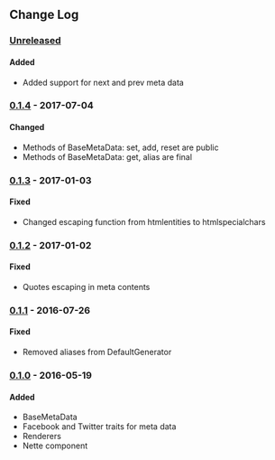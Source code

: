 ## Change Log

### [Unreleased][unreleased]
#### Added
- Added support for next and prev meta data

### [0.1.4] - 2017-07-04
#### Changed
- Methods of BaseMetaData: set, add, reset are public
- Methods of BaseMetaData: get, alias are final

### [0.1.3] - 2017-01-03
#### Fixed
- Changed escaping function from htmlentities to htmlspecialchars

### [0.1.2] - 2017-01-02
#### Fixed
- Quotes escaping in meta contents

### [0.1.1] - 2016-07-26
#### Fixed
- Removed aliases from DefaultGenerator

### [0.1.0] - 2016-05-19
#### Added
- BaseMetaData
- Facebook and Twitter traits for meta data
- Renderers
- Nette component

[unreleased]: https://github.com/lulco/seo-helper/compare/0.1.4...HEAD
[0.1.4]: https://github.com/lulco/seo-helper/compare/0.1.3...0.1.4
[0.1.3]: https://github.com/lulco/seo-helper/compare/0.1.2...0.1.3
[0.1.2]: https://github.com/lulco/seo-helper/compare/0.1.1...0.1.2
[0.1.1]: https://github.com/lulco/seo-helper/compare/0.1.0...0.1.1
[0.1.0]: https://github.com/lulco/seo-helper/compare/0.0.0...0.1.0
